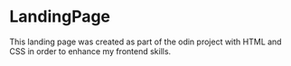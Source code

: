 # LandingPage

This landing page was created as part of the odin project with HTML and CSS in order to enhance my frontend skills.
